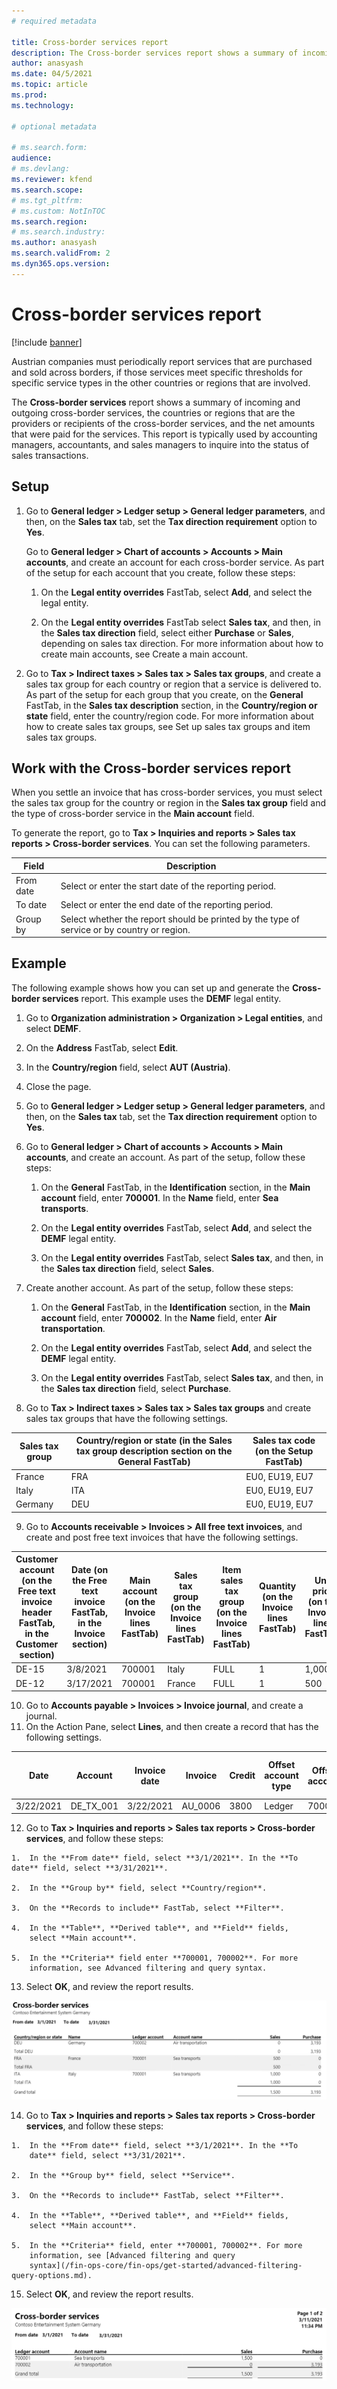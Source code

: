 ```yaml
---
# required metadata

title: Cross-border services report
description: The Cross-border services report shows a summary of incoming and outgoing cross-border services, the countries or regions that are the providers or recipients of the cross-border services, and the net amounts that were paid for the services.
author: anasyash
ms.date: 04/5/2021
ms.topic: article
ms.prod:
ms.technology: 

# optional metadata

# ms.search.form:
audience: 
# ms.devlang: 
ms.reviewer: kfend
ms.search.scope:
# ms.tgt_pltfrm: 
# ms.custom: NotInTOC
ms.search.region: 
# ms.search.industry:
ms.author: anasyash
ms.search.validFrom: 2
ms.dyn365.ops.version:
---
```


# Cross-border services report

[!include [banner](../includes/banner.md)]

Austrian companies must periodically report services that are purchased
and sold across borders, if those services meet specific thresholds for
specific service types in the other countries or regions that are
involved.

The **Cross-border services** report shows a summary of incoming and
outgoing cross-border services, the countries or regions that are the
providers or recipients of the cross-border services, and the net
amounts that were paid for the services. This report is typically used
by accounting managers, accountants, and sales managers to inquire into
the status of sales transactions.

## Setup

1.  Go to **General ledger &gt; Ledger setup &gt; General ledger
    parameters**, and then, on the **Sales tax** tab, set the **Tax
    direction requirement** option to **Yes**.

    Go to **General ledger &gt; Chart of accounts &gt; Accounts &gt; Main accounts**, and create an account for each cross-border service. As part of the setup for each account that you create, follow these steps:

    1.  On the **Legal entity overrides** FastTab, select **Add**, and
    select the legal entity.

    2.  On the **Legal entity overrides** FastTab select **Sales tax**, and
    then, in the **Sales tax direction** field, select either
 **Purchase** or **Sales**, depending on sales tax direction.
    For more information about how to create main accounts, see Create a main account.

2.  Go to **Tax &gt; Indirect taxes &gt; Sales tax &gt; Sales tax
    groups**, and create a sales tax group for each country or region
    that a service is delivered to. As part of the setup for each group
    that you create, on the **General** FastTab, in the **Sales tax
    description** section, in the **Country/region or state** field,
    enter the country/region code.
    For more information about how to create sales tax groups, see Set up sales tax groups and item sales tax groups.

## Work with the Cross-border services report

When you settle an invoice that has cross-border services, you must
select the sales tax group for the country or region in the **Sales tax
group** field and the type of cross-border service in the **Main
account** field.

To generate the report, go to **Tax &gt; Inquiries and reports &gt;
Sales tax reports &gt; Cross-border services**. You can set the
following parameters.

| Field | Description |
|-------------------------|-------------------------|
| From date | Select or enter the start date of the reporting period. |
| To date | Select or enter the end date of the reporting period. |
| Group by | Select whether the report should be printed by the type of service or by country or region. |




## Example

The following example shows how you can set up and generate the
**Cross-border services** report. This example uses the **DEMF** legal
entity.

1.  Go to **Organization administration &gt; Organization &gt; Legal
    entities**, and select **DEMF**.

2.  On the **Address** FastTab, select **Edit**.

3.  In the **Country/region** field, select **AUT (Austria)**.

4.  Close the page.

5.  Go to **General ledger &gt; Ledger setup &gt; General ledger
    parameters**, and then, on the **Sales tax** tab, set the **Tax
    direction requirement** option to **Yes**.

6.  Go to **General ledger &gt; Chart of accounts &gt; Accounts &gt;
    Main accounts**, and create an account. As part of the setup, follow
    these steps:

    1.  On the **General** FastTab, in the **Identification** section,
        in the **Main account** field, enter **700001**. In the **Name**
        field, enter **Sea transports**.

    2.  On the **Legal entity overrides** FastTab, select **Add**, and
        select the **DEMF** legal entity.

    3.  On the **Legal entity overrides** FastTab, select **Sales tax**,
        and then, in the **Sales tax direction** field, select
 **Sales**.

7.  Create another account. As part of the setup, follow these steps:

    1.  On the **General** FastTab, in the **Identification** section,
        in the **Main account** field, enter **700002**. In the **Name**
        field, enter **Air transportation**.

    2.  On the **Legal entity overrides** FastTab, select **Add**, and
        select the **DEMF** legal entity.

    3.  On the **Legal entity overrides** FastTab, select **Sales tax**,
        and then, in the **Sales tax direction** field, select
 **Purchase**.

8.  Go to **Tax &gt; Indirect taxes &gt; Sales tax &gt; Sales tax
    groups** and create sales tax groups that have the following
    settings.

| Sales tax group | Country/region or state (in the Sales tax group description section on the General FastTab) | Sales tax code (on the Setup FastTab) |
|-------------------------|-------------------------|-------------------------|
| France | FRA | EU0, EU19, EU7 |
| Italy | ITA | EU0, EU19, EU7 |
| Germany | DEU | EU0, EU19, EU7 |


9.  Go to **Accounts receivable &gt; Invoices &gt; All free text
    invoices**, and create and post free text invoices that have the
    following settings.

| Customer account (on the Free text invoice header FastTab, in the Customer section) | Date (on the Free text invoice FastTab, in the Invoice section) | Main account (on the Invoice lines FastTab) | Sales tax group (on the Invoice lines FastTab) | Item sales tax group (on the Invoice lines FastTab) | Quantity (on the Invoice lines FastTab) | Unit price (on the Invoice lines FastTab) |
|-------------------------|-------------------------|-------------------------|-------------------------|-------------------------|-------------------------|-------------------------|
| DE-15 | 3/8/2021 | 700001 | Italy | FULL | 1 | 1,000 |
| DE-12 | 3/17/2021 | 700001 | France | FULL | 1 | 500 |


10.  Go to **Accounts payable &gt; Invoices &gt; Invoice journal**, and
    create a journal.
11.  On the Action Pane, select **Lines**, and then create a record that
    has the following settings.

| Date | Account | Invoice date | Invoice | Credit | Offset account type | Offset account | Sales tax group | Item sales tax group |
|-------------------------|-------------------------|-------------------------|-------------------------|-------------------------|-------------------------|-------------------------|-------------------------|-------------------------|
| 3/22/2021 | DE_TX_001 | 3/22/2021 | AU_0006 | 3800 | Ledger | 700002 | Germany | FULL |


12.  Go to **Tax &gt; Inquiries and reports &gt; Sales tax reports &gt;
    Cross-border services**, and follow these steps:
    
    1.  In the **From date** field, select **3/1/2021**. In the **To date** field, select **3/31/2021**.

    2.  In the **Group by** field, select **Country/region**.

    3.  On the **Records to include** FastTab, select **Filter**.

    4.  In the **Table**, **Derived table**, and **Field** fields,
        select **Main account**.

    5.  In the **Criteria** field enter **700001, 700002**. For more
        information, see Advanced filtering and query syntax.

13.  Select **OK**, and review the report results.

![cross-border-services-report-country](media/emea-aut-cross-border-services-report-country-region.png)

14.  Go to **Tax &gt; Inquiries and reports &gt; Sales tax reports &gt;
    Cross-border services**, and follow these steps:

    1.  In the **From date** field, select **3/1/2021**. In the **To
        date** field, select **3/31/2021**.

    2.  In the **Group by** field, select **Service**.

    3.  On the **Records to include** FastTab, select **Filter**.

    4.  In the **Table**, **Derived table**, and **Field** fields,
        select **Main account**.

    5.  In the **Criteria** field, enter **700001, 700002**. For more
        information, see [Advanced filtering and query
        syntax](/fin-ops-core/fin-ops/get-started/advanced-filtering-query-options.md).

15.  Select **OK**, and review the report results.

![cross-border-services-report-service](media/emea-aut-cross-border-services-report-service.png)
